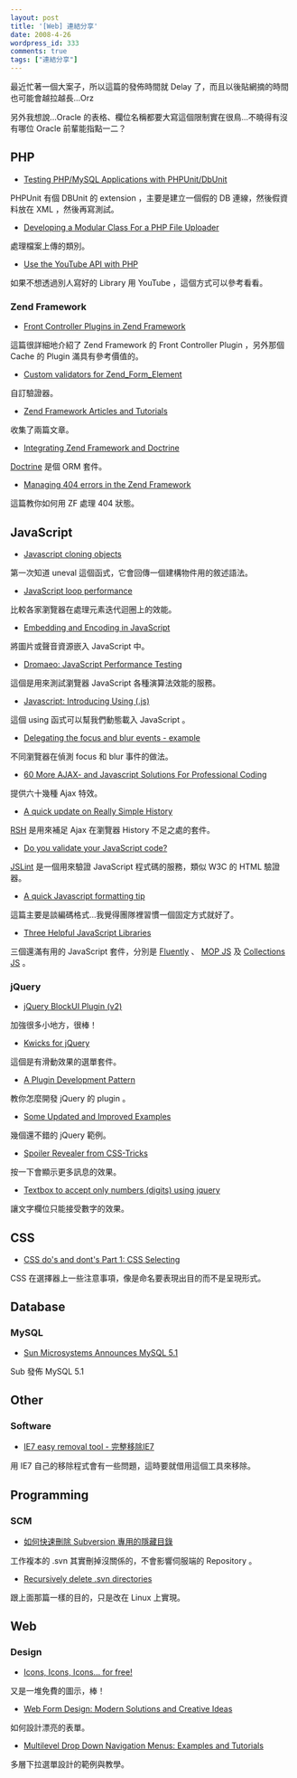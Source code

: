 ```yaml
---
layout: post
title: '[Web] 連結分享'
date: 2008-4-26
wordpress_id: 333
comments: true
tags: ["連結分享"]
---
```


最近忙著一個大案子，所以這篇的發佈時間就 Delay 了，而且以後貼網摘的時間也可能會越拉越長...Orz

另外我想說...Oracle 的表格、欄位名稱都要大寫這個限制實在很鳥...不曉得有沒有哪位 Oracle 前輩能指點一二？

<!--more-->

## PHP

* [Testing PHP/MySQL Applications with PHPUnit/DbUnit](http://sebastian-bergmann.de/archives/773-Testing-PHPMySQL-Applications-with-PHPUnitDbUnit.html)

PHPUnit 有個 DBUnit 的 extension ，主要是建立一個假的 DB 連線，然後假資料放在 XML ，然後再寫測試。

* [Developing a Modular Class For a PHP File Uploader](http://www.devshed.com/c/a/PHP/Developing-a-Modular-Class-For-a-PHP-File-Uploader/)

處理檔案上傳的類別。

* [Use the YouTube API with PHP](http://www.ibm.com/developerworks/xml/library/x-youtubeapi/?ca=dgr-jw64x-youtubeapi&amp;S_TACT=105AGX59&amp;S_CMP=GRsitejw64)

如果不想透過別人寫好的 Library 用 YouTube ，這個方式可以參考看看。



### Zend Framework

* [Front Controller Plugins in Zend Framework](http://devzone.zend.com/article/3372-Front-Controller-Plugins-in-Zend-Framework)

這篇很詳細地介紹了 Zend Framework 的 Front Controller Plugin ，另外那個 Cache 的 Plugin 滿具有參考價值的。

* [Custom validators for Zend_Form_Element](http://cogo.wordpress.com/2008/04/16/custom-validators-for-zend_form_element/)

自訂驗證器。

* [Zend Framework Articles and Tutorials](http://devzone.zend.com/article/3409-Zend-Framework-Articles-and-Tutorials)

收集了兩篇文章。

* [Integrating Zend Framework and Doctrine](http://ruben.savanne.be/articles/integrating-zend-framework-and-doctrine)

[Doctrine](http://www.phpdoctrine.org/) 是個 ORM 套件。

* [Managing 404 errors in the Zend Framework](http://www.bigroom.co.uk/blog/managing-404-errors-in-the-zend-framework)

這篇教你如何用 ZF 處理 404 狀態。



## JavaScript
* [Javascript cloning objects](http://www.thespanner.co.uk/2008/04/10/javascript-cloning-objects/)

第一次知道 uneval 這個函式，它會回傳一個建構物件用的敘述語法。

* [JavaScript loop performance](http://www.robertnyman.com/2008/04/11/javascript-loop-performance/)

比較各家瀏覽器在處理元素迭代迴圈上的效能。

* [Embedding and Encoding in JavaScript](http://ejohn.org/blog/embedding-and-encoding-in-javascript/)

將圖片或聲音資源嵌入 JavaScript 中。

* [ Dromaeo: JavaScript Performance Testing](http://ejohn.org/blog/dromaeo-javascript-performance-testing/)

這個是用來測試瀏覽器 JavaScript 各種演算法效能的服務。

* [Javascript: Introducing Using (.js)](http://www.jondavis.net/blog/post/2008/04/Javascript-Introducing-Using-(js).aspx)

這個 using 函式可以幫我們動態載入 JavaScript 。

* [Delegating the focus and blur events - example](http://www.quirksmode.org/focusblurexample.html)

不同瀏覽器在偵測 focus 和 blur 事件的做法。

* [60 More AJAX- and Javascript Solutions For Professional Coding](http://www.smashingmagazine.com/2008/04/15/60-more-ajax-and-javascript-solutions-for-professional-coding/)

提供六十幾種 Ajax 特效。

* [A quick update on Really Simple History](http://blogs.pathf.com/agileajax/2008/04/a-quick-update.html)

[RSH](http://code.google.com/p/reallysimplehistory/) 是用來補足 Ajax 在瀏覽器 History 不足之處的套件。

* [Do you validate your JavaScript code?](http://www.robertnyman.com/2008/04/17/do-you-validate-your-javascript-code/)

[JSLint](http://www.jslint.com/) 是一個用來驗證 JavaScript 程式碼的服務，類似 W3C 的 HTML 驗證器。

* [A quick Javascript formatting tip](http://www.bofh.org.uk/articles/2008/04/16/a-quick-javascript-formatting-tip)

這篇主要是談編碼格式...我覺得團隊裡習慣一個固定方式就好了。

* [Three Helpful JavaScript Libraries](http://ajaxian.com/archives/three-helpful-javascript-libraries)

三個還滿有用的 JavaScript 套件，分別是 [Fluently](http://github.com/osteele/fluently) 、 [MOP JS](http://github.com/osteele/mop-js) 及 [Collections JS](http://github.com/osteele/collections-js) 。



### jQuery

* [jQuery BlockUI Plugin (v2)](http://www.malsup.com/jquery/block/)

加強很多小地方，很棒！

* [Kwicks for jQuery](http://www.jeremymartin.name/projects.php?project=kwicks)

這個是有滑動效果的選單套件。

* [A Plugin Development Pattern](http://www.learningjquery.com/2007/10/a-plugin-development-pattern)

教你怎麼開發 jQuery 的 plugin 。

* [Some Updated and Improved Examples](http://css-tricks.com/some-updated-and-improved-examples/)

幾個還不錯的 jQuery 範例。

* [Spoiler Revealer from CSS-Tricks](http://css-tricks.com/examples/SpoilerRevealer/)

按一下會顯示更多訊息的效果。

* [Textbox to accept only numbers (digits) using jquery](http://roshanbh.com.np/2008/04/textbox-accept-only-numbers-digits.html)

讓文字欄位只能接受數字的效果。



## CSS

* [CSS do's and dont's Part 1: CSS Selecting](http://cssglobe.com/post/1539/css-dos-and-donts-part-1-css-selecting)

CSS 在選擇器上一些注意事項，像是命名要表現出目的而不是呈現形式。



## Database

### MySQL

* [ Sun Microsystems Announces MySQL 5.1](http://www.mysql.com/news-and-events/press-release/release_2008_14.html)

Sub 發佈 MySQL 5.1



## Other

###  Software

* [IE7 easy removal tool - 完整移除IE7](http://www.freegroup.org/ie7-easy-removal-tool-%e5%ae%8c%e6%95%b4%e7%a7%bb%e9%99%a4ie7)

用 IE7 自己的移除程式會有一些問題，這時要就借用這個工具來移除。



## Programming

### SCM

* [如何快速刪除 Subversion 專用的隱藏目錄](http://blog.miniasp.com/post/2008/04/Remove-Subversion-Folders-using-Shell-Command.aspx)

工作複本的 .svn 其實刪掉沒關係的，不會影響伺服端的 Repository 。

* [Recursively delete .svn directories](http://www.anyexample.com/linux_bsd/bash/recursively_delete__svn_directories.xml)

跟上面那篇一樣的目的，只是改在 Linux 上實現。



## Web

###  Design

* [Icons, Icons, Icons… for free!](http://code-inside.de/blog-in/2008/04/15/icons-icons-icons-for-free/)

又是一堆免費的圖示，棒！

* [Web Form Design: Modern Solutions and Creative Ideas](http://www.smashingmagazine.com/2008/04/17/web-form-design-modern-solutions-and-creative-ideas/)

如何設計漂亮的表單。

* [Multilevel Drop Down Navigation Menus: Examples and Tutorials](http://www.noupe.com/css/multilevel-drop-down-navigation-menus-examples-and-tutorials.html)

多層下拉選單設計的範例與教學。


